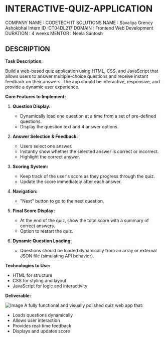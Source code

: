 # INTERACTIVE-QUIZ-APPLICATION

COMPANY NAME : CODETECH IT SOLUTIONS
NAME : Savaliya Grency Ashokbhai
Intern ID :CT04DL217
DOMAIN : Frontend Web Development
DURATION : 4 weeks
MENTOR : Neela Santosh

## DESCRIPTION 
**Task Description:**

Build a web-based quiz application using HTML, CSS, and JavaScript that allows users to answer multiple-choice questions and receive instant feedback on their answers. The app should be interactive, responsive, and provide a dynamic user experience.

**Core Features to Implement:**

1. **Question Display:**

   * Dynamically load one question at a time from a set of pre-defined questions.
   * Display the question text and 4 answer options.

2. **Answer Selection & Feedback:**

   * Users select one answer.
   * Instantly show whether the selected answer is correct or incorrect.
   * Highlight the correct answer.

3. **Scoring System:**

   * Keep track of the user's score as they progress through the quiz.
   * Update the score immediately after each answer.

4. **Navigation:**

   * "Next" button to go to the next question.

5. **Final Score Display:**

   * At the end of the quiz, show the total score with a summary of correct answers.
   * Option to restart the quiz.

6. **Dynamic Question Loading:**

   * Questions should be loaded dynamically from an array or external JSON file (simulating API behavior).

**Technologies to Use:**

* HTML for structure
* CSS for styling and layout
* JavaScript for logic and interactivity

**Deliverable:**

![Image](https://github.com/user-attachments/assets/ac7dc383-d376-48b8-993b-e176c4d248e1)
A fully functional and visually polished quiz web app that:
* Loads questions dynamically
* Allows user interaction
* Provides real-time feedback
* Displays and updates score
